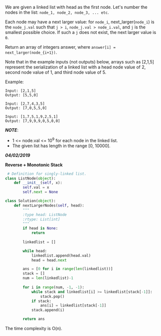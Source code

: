 We are given a linked list with head as the first node.  Let's number the nodes in the list: `node_1, node_2, node_3, ... etc`.

Each node may have a next larger value: for `node_i`, next_larger(`node_i`) is the `node_j.val` such that `j > i`, `node_j.val > node_i.val`, and `j` is the smallest possible choice.  If such a `j` does not exist, the next larger value is `0`.

Return an array of integers answer, where `answer[i] = next_larger(node_{i+1})`.

Note that in the example inputs (not outputs) below, arrays such as [2,1,5] represent the serialization of a linked list with a head node value of 2, second node value of 1, and third node value of 5.

Example:

```
Input: [2,1,5]
Output: [5,5,0]
```

```
Input: [2,7,4,3,5]
Output: [7,0,5,5,0]
```

```
Input: [1,7,5,1,9,2,5,1]
Output: [7,9,9,9,0,5,0,0]
```

***NOTE***:

 - 1 <= node.val <= 10<sup>9</sup> for each node in the linked list.
 - The given list has length in the range [0, 10000].
 
 
***04/02/2019***
 
**Reverse + Monotonic Stack**
 
```python
 # Definition for singly-linked list.
class ListNode(object):
    def __init__(self, x):
        self.val = x
        self.next = None

class Solution(object):
    def nextLargerNodes(self, head):
        """
        :type head: ListNode
        :rtype: List[int]
        """
        if head is None:
            return
        
        linkedlist = []

        while head:
            linkedlist.append(head.val)
            head = head.next

        ans = [0 for i in range(len(linkedlist))]
        stack = []
        num = len(linkedlist)-1
        
        for i in range(num, -1, -1):
            while stack and linkedlist[i] >= linkedlist[stack[-1]]:
                stack.pop()
            if stack:    
                ans[i] = linkedlist[stack[-1]]    
            stack.append(i)

        return ans
```
The time complexity is O(n).

